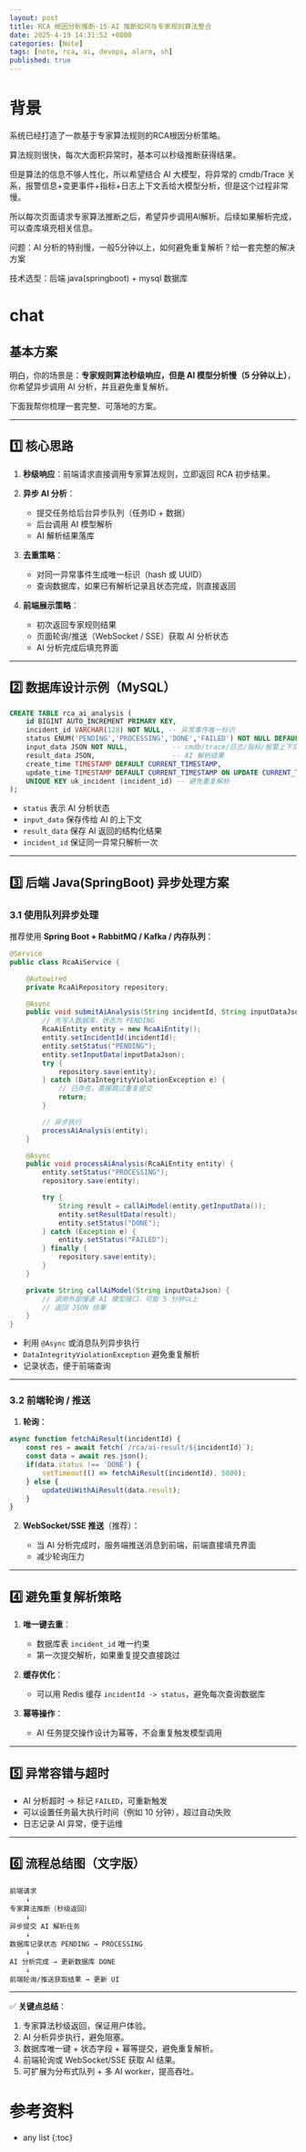 ```yaml
---
layout: post
title: RCA 根因分析推断-15-AI 推断如何与专家规则算法整合
date: 2025-4-19 14:31:52 +0800
categories: [Note]
tags: [note, rca, ai, devops, alarm, sh]
published: true
---
```


# 背景

系统已经打造了一款基于专家算法规则的RCA根因分析策略。

算法规则很快，每次大面积异常时，基本可以秒级推断获得结果。

但是算法的信息不够人性化，所以希望结合 AI 大模型，将异常的 cmdb/Trace 关系，报警信息+变更事件+指标+日志上下文丢给大模型分析，但是这个过程非常慢。

所以每次页面请求专家算法推断之后，希望异步调用AI解析。后续如果解析完成，可以查库填充相关信息。

问题：AI 分析的特别慢，一般5分钟以上，如何避免重复解析？给一套完整的解决方案

技术选型：后端 java(springboot) + mysql 数据库

# chat

## 基本方案

明白，你的场景是：**专家规则算法秒级响应，但是 AI 模型分析慢（5 分钟以上）**，你希望异步调用 AI 分析，并且避免重复解析。

下面我帮你梳理一套完整、可落地的方案。

---

## 1️⃣ 核心思路

1. **秒级响应**：前端请求直接调用专家算法规则，立即返回 RCA 初步结果。
2. **异步 AI 分析**：

   * 提交任务给后台异步队列（任务ID + 数据）
   * 后台调用 AI 模型解析
   * AI 解析结果落库
3. **去重策略**：

   * 对同一异常事件生成唯一标识（hash 或 UUID）
   * 查询数据库，如果已有解析记录且状态完成，则直接返回
4. **前端展示策略**：

   * 初次返回专家规则结果
   * 页面轮询/推送（WebSocket / SSE）获取 AI 分析状态
   * AI 分析完成后填充界面

---

## 2️⃣ 数据库设计示例（MySQL）

```sql
CREATE TABLE rca_ai_analysis (
    id BIGINT AUTO_INCREMENT PRIMARY KEY,
    incident_id VARCHAR(128) NOT NULL, -- 异常事件唯一标识
    status ENUM('PENDING','PROCESSING','DONE','FAILED') NOT NULL DEFAULT 'PENDING',
    input_data JSON NOT NULL,           -- cmdb/trace/日志/指标/报警上下文
    result_data JSON,                   -- AI 解析结果
    create_time TIMESTAMP DEFAULT CURRENT_TIMESTAMP,
    update_time TIMESTAMP DEFAULT CURRENT_TIMESTAMP ON UPDATE CURRENT_TIMESTAMP,
    UNIQUE KEY uk_incident (incident_id) -- 避免重复解析
);
```

* `status` 表示 AI 分析状态
* `input_data` 保存传给 AI 的上下文
* `result_data` 保存 AI 返回的结构化结果
* `incident_id` 保证同一异常只解析一次

---

## 3️⃣ 后端 Java(SpringBoot) 异步处理方案

### 3.1 使用队列异步处理

推荐使用 **Spring Boot + RabbitMQ / Kafka / 内存队列**：

```java
@Service
public class RcaAiService {

    @Autowired
    private RcaAiRepository repository;

    @Async
    public void submitAiAnalysis(String incidentId, String inputDataJson) {
        // 先写入数据库，状态为 PENDING
        RcaAiEntity entity = new RcaAiEntity();
        entity.setIncidentId(incidentId);
        entity.setStatus("PENDING");
        entity.setInputData(inputDataJson);
        try {
            repository.save(entity);
        } catch (DataIntegrityViolationException e) {
            // 已存在，直接跳过重复提交
            return;
        }

        // 异步执行
        processAiAnalysis(entity);
    }

    @Async
    public void processAiAnalysis(RcaAiEntity entity) {
        entity.setStatus("PROCESSING");
        repository.save(entity);

        try {
            String result = callAiModel(entity.getInputData());
            entity.setResultData(result);
            entity.setStatus("DONE");
        } catch (Exception e) {
            entity.setStatus("FAILED");
        } finally {
            repository.save(entity);
        }
    }

    private String callAiModel(String inputDataJson) {
        // 调用外部慢速 AI 模型接口，可能 5 分钟以上
        // 返回 JSON 结果
    }
}
```

* 利用 `@Async` 或消息队列异步执行
* `DataIntegrityViolationException` 避免重复解析
* 记录状态，便于前端查询

---

### 3.2 前端轮询 / 推送

1. **轮询**：

```javascript
async function fetchAiResult(incidentId) {
    const res = await fetch(`/rca/ai-result/${incidentId}`);
    const data = await res.json();
    if(data.status !== 'DONE') {
        setTimeout(() => fetchAiResult(incidentId), 5000);
    } else {
        updateUiWithAiResult(data.result);
    }
}
```

2. **WebSocket/SSE 推送**（推荐）：

   * 当 AI 分析完成时，服务端推送消息到前端，前端直接填充界面
   * 减少轮询压力

---

## 4️⃣ 避免重复解析策略

1. **唯一键去重**：

   * 数据库表 `incident_id` 唯一约束
   * 第一次提交解析，如果重复提交直接跳过
2. **缓存优化**：

   * 可以用 Redis 缓存 `incidentId -> status`，避免每次查询数据库
3. **幂等操作**：

   * AI 任务提交操作设计为幂等，不会重复触发模型调用

---

## 5️⃣ 异常容错与超时

* AI 分析超时 → 标记 `FAILED`，可重新触发
* 可以设置任务最大执行时间（例如 10 分钟），超过自动失败
* 日志记录 AI 异常，便于运维

---

## 6️⃣ 流程总结图（文字版）

```
前端请求
    ↓
专家算法推断（秒级返回）
    ↓
异步提交 AI 解析任务
    ↓
数据库记录状态 PENDING → PROCESSING
    ↓
AI 分析完成 → 更新数据库 DONE
    ↓
前端轮询/推送获取结果 → 更新 UI
```

---

✅ **关键点总结**：

1. 专家算法秒级返回，保证用户体验。
2. AI 分析异步执行，避免阻塞。
3. 数据库唯一键 + 状态字段 + 幂等提交，避免重复解析。
4. 前端轮询或 WebSocket/SSE 获取 AI 结果。
5. 可扩展为分布式队列 + 多 AI worker，提高吞吐。

# 参考资料


* any list
{:toc}